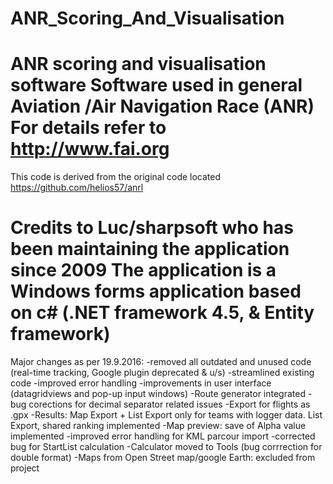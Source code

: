 # ANR_Scoring_And_Visualisation
ANR scoring and visualisation software
Software used in general Aviation /Air Navigation Race (ANR)
For details refer to http://www.fai.org
============================================================================
This code is derived from the original code located https://github.com/helios57/anrl

Credits to Luc/sharpsoft who has been maintaining the application since 2009
The application is a Windows forms application based on c# (.NET framework 4.5, & Entity framework)
============================================================================
Major changes as per 19.9.2016: 
-removed all outdated and unused code (real-time tracking, Google plugin deprecated & u/s)
-streamlined existing code
-improved error handling
-improvements in user interface (datagridviews and pop-up input windows)
-Route generator integrated
-bug corections for decimal separator related issues
-Export for flights as .gpx
-Results: Map Export + List Export only for teams with logger data. List Export, shared ranking implemented
-Map preview: save of Alpha value implemented
-improved error handling for KML parcour import
-corrected bug for StartList calculation
-Calculator moved to Tools (bug corrrection for double format)
-Maps from Open Street map/google Earth: excluded from project
